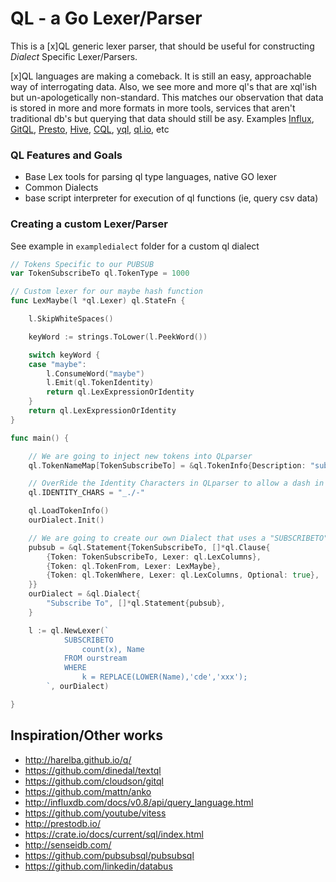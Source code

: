 QL - a Go Lexer/Parser
====================================================

This is a [x]QL generic lexer parser, that should be useful
for constructing *Dialect* Specific Lexer/Parsers.

[x]QL languages are making a comeback.   It is still an easy, approachable
way of interrogating data.   Also, we see more and more ql's that are xql'ish but
un-apologetically non-standard.  This matches our observation that
data is stored in more and more formats in more tools, services that aren't
traditional db's but querying that data should still be asy.  Examples
[Influx](http://influxdb.com/docs/v0.8/api/query_language.html), 
[GitQL](https://github.com/cloudson/gitql), [Presto](http://prestodb.io/), 
[Hive](https://cwiki.apache.org/confluence/display/Hive/LanguageManual+Select), 
[CQL](http://www.datastax.com/documentation/cql/3.1/cql/cql_intro_c.html),
[yql](https://developer.yahoo.com/yql/),
[ql.io](http://ql.io/), etc

### QL Features and Goals
* Base Lex tools for parsing ql type languages, native GO lexer
* Common Dialects
* base script interpreter for execution of ql functions (ie, query csv data)


### Creating a custom Lexer/Parser

See example in `exampledialect` folder for a custom ql dialect
```go
// Tokens Specific to our PUBSUB
var TokenSubscribeTo ql.TokenType = 1000

// Custom lexer for our maybe hash function
func LexMaybe(l *ql.Lexer) ql.StateFn {

	l.SkipWhiteSpaces()

	keyWord := strings.ToLower(l.PeekWord())

	switch keyWord {
	case "maybe":
		l.ConsumeWord("maybe")
		l.Emit(ql.TokenIdentity)
		return ql.LexExpressionOrIdentity
	}
	return ql.LexExpressionOrIdentity
}

func main() {

	// We are going to inject new tokens into QLparser
	ql.TokenNameMap[TokenSubscribeTo] = &ql.TokenInfo{Description: "subscribeto"}

	// OverRide the Identity Characters in QLparser to allow a dash in identity
	ql.IDENTITY_CHARS = "_./-"

	ql.LoadTokenInfo()
	ourDialect.Init()

	// We are going to create our own Dialect that uses a "SUBSCRIBETO" keyword
	pubsub = &ql.Statement{TokenSubscribeTo, []*ql.Clause{
		{Token: TokenSubscribeTo, Lexer: ql.LexColumns},
		{Token: ql.TokenFrom, Lexer: LexMaybe},
		{Token: ql.TokenWhere, Lexer: ql.LexColumns, Optional: true},
	}}
	ourDialect = &ql.Dialect{
		"Subscribe To", []*ql.Statement{pubsub},
	}

	l := ql.NewLexer(`
			SUBSCRIBETO
				count(x), Name
			FROM ourstream
			WHERE 
				k = REPLACE(LOWER(Name),'cde','xxx');
		`, ourDialect)

}

```

Inspiration/Other works
--------------------------

* http://harelba.github.io/q/
* https://github.com/dinedal/textql
* https://github.com/cloudson/gitql
* https://github.com/mattn/anko
* http://influxdb.com/docs/v0.8/api/query_language.html
* https://github.com/youtube/vitess
* http://prestodb.io/
* https://crate.io/docs/current/sql/index.html
* http://senseidb.com/
* https://github.com/pubsubsql/pubsubsql
* https://github.com/linkedin/databus
